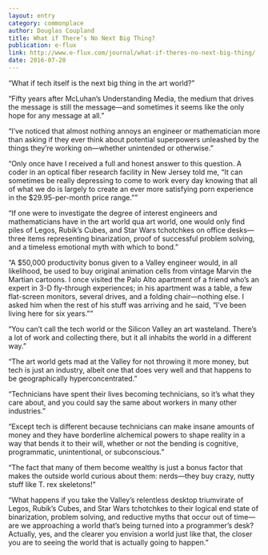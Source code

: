 ```yaml
---
layout: entry
category: commonplace
author: Douglas Coupland
title: What if There’s No Next Big Thing?
publication: e-flux
link: http://www.e-flux.com/journal/what-if-theres-no-next-big-thing/
date: 2016-07-20
---
```


“What if tech itself is the next big thing in the art world?”

“Fifty years after McLuhan’s Understanding Media, the medium that drives the message is still the message—and sometimes it seems like the only hope for any message at all.”

“I’ve noticed that almost nothing annoys an engineer or mathematician more than asking if they ever think about potential superpowers unleashed by the things they’re working on—whether unintended or otherwise.”

“Only once have I received a full and honest answer to this question. A coder in an optical fiber research facility in New Jersey told me, “It can sometimes be really depressing to come to work every day knowing that all of what we do is largely to create an ever more satisfying porn experience in the $29.95-per-month price range.””

“If one were to investigate the degree of interest engineers and mathematicians have in the art world qua art world, one would only find piles of Legos, Rubik’s Cubes, and Star Wars tchotchkes on office desks—three items representing binarization, proof of successful problem solving, and a timeless emotional myth with which to bond.”

“A $50,000 productivity bonus given to a Valley engineer would, in all likelihood, be used to buy original animation cells from vintage Marvin the Martian cartoons. I once visited the Palo Alto apartment of a friend who’s an expert in 3-D fly-through experiences; in his apartment was a table, a few flat-screen monitors, several drives, and a folding chair—nothing else. I asked him when the rest of his stuff was arriving and he said, “I’ve been living here for six years.””

“You can’t call the tech world or the Silicon Valley an art wasteland. There’s a lot of work and collecting there, but it all inhabits the world in a different way.”

“The art world gets mad at the Valley for not throwing it more money, but tech is just an industry, albeit one that does very well and that happens to be geographically hyperconcentrated.”

“Technicians have spent their lives becoming technicians, so it’s what they care about, and you could say the same about workers in many other industries.”

“Except tech is different because technicians can make insane amounts of money and they have borderline alchemical powers to shape reality in a way that bends it to their will, whether or not the bending is cognitive, programmatic, unintentional, or subconscious.”

“The fact that many of them become wealthy is just a bonus factor that makes the outside world curious about them: nerds—they buy crazy, nutty stuff like T. rex skeletons!”

“What happens if you take the Valley’s relentless desktop triumvirate of Legos, Rubik’s Cubes, and Star Wars tchotchkes to their logical end state of binarization, problem solving, and reductive myths that occur out of time—are we approaching a world that’s being turned into a programmer’s desk? Actually, yes, and the clearer you envision a world just like that, the closer you are to seeing the world that is actually going to happen.”
